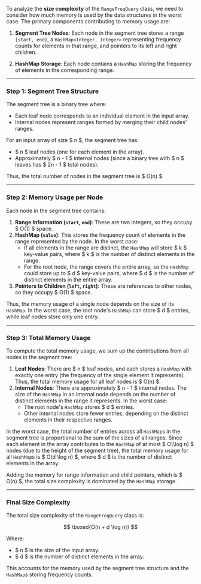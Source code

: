 To analyze the **size complexity** of the `RangeFreqQuery` class, we need to consider how much memory is used by the data structures in the worst case. The primary components contributing to memory usage are:

1. **Segment Tree Nodes**: Each node in the segment tree stores a range `[start, end]`, a `HashMap<Integer, Integer>` representing frequency counts for elements in that range, and pointers to its left and right children.

2. **HashMap Storage**: Each node contains a `HashMap` storing the frequency of elements in the corresponding range.

---

### Step 1: Segment Tree Structure
The segment tree is a binary tree where:
- Each leaf node corresponds to an individual element in the input array.
- Internal nodes represent ranges formed by merging their child nodes' ranges.

For an input array of size $ n $, the segment tree has:
- $ n $ leaf nodes (one for each element in the array).
- Approximately $ n - 1 $ internal nodes (since a binary tree with $ n $ leaves has $ 2n - 1 $ total nodes).

Thus, the total number of nodes in the segment tree is $ O(n) $.

---

### Step 2: Memory Usage per Node
Each node in the segment tree contains:
1. **Range Information (`start`, `end`)**: These are two integers, so they occupy $ O(1) $ space.
2. **HashMap (`value`)**: This stores the frequency count of elements in the range represented by the node. In the worst case:
   - If all elements in the range are distinct, the `HashMap` will store $ k $ key-value pairs, where $ k $ is the number of distinct elements in the range.
   - For the root node, the range covers the entire array, so the `HashMap` could store up to $ d $ key-value pairs, where $ d $ is the number of distinct elements in the entire array.
3. **Pointers to Children (`left`, `right`)**: These are references to other nodes, so they occupy $ O(1) $ space.

Thus, the memory usage of a single node depends on the size of its `HashMap`. In the worst case, the root node's `HashMap` can store $ d $ entries, while leaf nodes store only one entry.

---

### Step 3: Total Memory Usage
To compute the total memory usage, we sum up the contributions from all nodes in the segment tree:
1. **Leaf Nodes**: There are $ n $ leaf nodes, and each stores a `HashMap` with exactly one entry (the frequency of the single element it represents). Thus, the total memory usage for all leaf nodes is $ O(n) $.
2. **Internal Nodes**: There are approximately $ n - 1 $ internal nodes. The size of the `HashMap` in an internal node depends on the number of distinct elements in the range it represents. In the worst case:
   - The root node's `HashMap` stores $ d $ entries.
   - Other internal nodes store fewer entries, depending on the distinct elements in their respective ranges.

In the worst case, the total number of entries across all `HashMap`s in the segment tree is proportional to the sum of the sizes of all ranges. Since each element in the array contributes to the `HashMap` of at most $ O(\log n) $ nodes (due to the height of the segment tree), the total memory usage for all `HashMap`s is $ O(d \log n) $, where $ d $ is the number of distinct elements in the array.

Adding the memory for range information and child pointers, which is $ O(n) $, the total size complexity is dominated by the `HashMap` storage.

---

### Final Size Complexity
The total size complexity of the `RangeFreqQuery` class is:

$$
\boxed{O(n + d \log n)}
$$

Where:
- $ n $ is the size of the input array.
- $ d $ is the number of distinct elements in the array.

This accounts for the memory used by the segment tree structure and the `HashMap`s storing frequency counts.
